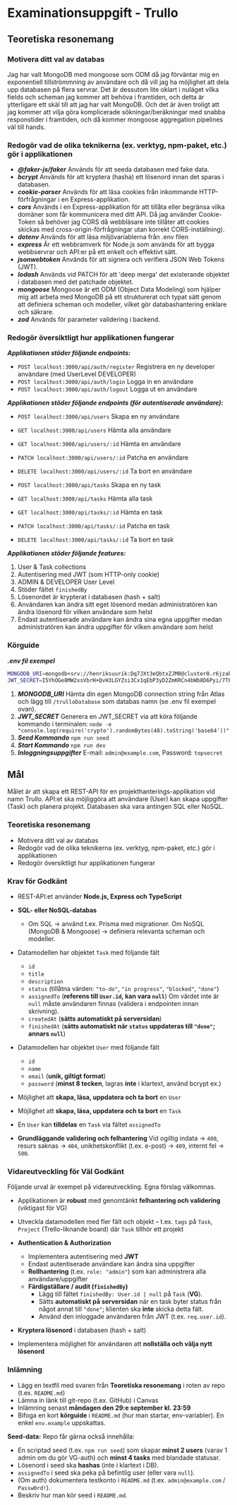 # Examinationsuppgift - Trullo

## Teoretiska resonemang

### Motivera ditt val av databas

Jag har valt MongoDB med mongoose som ODM då jag förväntar mig en exponentiell tillströmmning av användare 
och då vill jag ha möjlighet att dela upp databasen på flera servrar.
Det är dessutom lite oklart i nuläget vilka fields och scheman jag kommer att behöva i framtiden, och detta är ytterligare ett 
skäl till att jag har valt MongoDB.
Och det är även troligt att jag kommer att vilja göra komplicerade sökningar/beräkningar med snabba responstider 
i framtiden, och då kommer mongoose aggregation pipelines väl till hands.

### Redogör vad de olika teknikerna (ex. verktyg, npm-paket, etc.) gör i applikationen

- ***@faker-js/faker*** Används för att seeda databasen med fake data.
- ***bcrypt*** Används för att kryptera (hasha) ett lösenord innan det sparas i databasen.
- ***cookie-parser*** Används för att läsa cookies från inkommande HTTP-förfrågningar i en Express-applikation.
- ***cors*** Används i en Express-applikation för att tillåta eller begränsa vilka domäner som får kommunicera med ditt API. Då jag använder Cookie-Token så behöver jag CORS då webbläsare inte tillåter att cookies skickas med cross-origin-förfrågningar utan korrekt CORS-inställning).
- ***dotenv*** Används för att läsa miljövariablerna från .env filen
- ***express*** Är ett webbramverk för Node.js som används för att bygga webbservrar och API:er på ett enkelt och effektivt sätt.
- ***jsonwebtoken*** Används för att signera och verifiera JSON Web Tokens (JWT).
- ***lodash*** Används vid PATCH för att 'deep merga' det existerande objektet i databasen med det patchade objektet. 
- ***mongoose*** Mongoose är ett ODM (Object Data Modeling) som hjälper mig att arbeta med MongoDB på ett strukturerat och typat sätt genom att definiera scheman och modeller, vilket gör databashantering enklare och säkrare.
- ***zod*** Används för parameter validering i backend.

### Redogör översiktligt hur applikationen fungerar

***Applikationen stöder följande endpoints:***
- `POST localhost:3000/api/auth/register` Registrera en ny developer användare (med UserLevel DEVELOPER)
- `POST localhost:3000/api/auth/login` Logga in en användare
- `POST localhost:3000/api/auth/logout` Logga ut en användare

***Applikationen stöder följande endpoints (för autentiserade användare):***
- `POST localhost:3000/api/users` Skapa en ny användare
- `GET localhost:3000/api/users` Hämta alla användare
- `GET localhost:3000/api/users/:id` Hämta en användare
- `PATCH localhost:3000/api/users/:id` Patcha en användare
- `DELETE localhost:3000/api/users/:id` Ta bort en användare

- `POST localhost:3000/api/tasks` Skapa en ny task
- `GET localhost:3000/api/tasks` Hämta alla task
- `GET localhost:3000/api/tasks/:id` Hämta en task
- `PATCH localhost:3000/api/tasks/:id` Patcha en task
- `DELETE localhost:3000/api/tasks/:id` Ta bort en task

***Applikationen stöder följande features:***
1. User & Task collections
2. Autentisering med JWT (som HTTP-only cookie)
3. ADMIN & DEVELOPER User Level
4. Stöder fältet `finishedBy`
5. Lösenordet är krypterat i databasen (hash + salt)
6. Användaren kan ändra sitt eget lösenord medan administratören kan ändra lösenord för vilken användare som helst
7. Endast autentiserade användare kan ändra sina egna uppgifter medan administratören kan ändra uppgifter för vilken användare som helst

### Körguide 
***.env fil exempel***
```bash
MONGODB_URI=mongodb+srv://henriksuurik:Dq7JXt3eQbtxZJM0@cluster0.r6jzab0.mongodb.net/trulloDatabase?retryWrites=true&w=majority&appName=Cluster0
JWT_SECRET=I5YhOGe8MW2xsVbrH+QvH3LGYZsi3Cx1qEbP3yD2ZmKRCn4bWb8D6Pyi/7TFEL17
```

1. ***MONGODB_URI*** Hämta din egen MongoDB connection string från Atlas och lägg till `/trulloDatabase` som databas namn (se .env fil exempel ovan).
2. ***JWT_SECRET*** Generera en JWT_SECRET via att köra följande kommando i terminalen: `node -e "console.log(require('crypto').randomBytes(48).toString('base64'))"`
3. ***Seed Kommando*** `npm run seed`
4. ***Start Kommando*** `npm run dev`
5. ***Inloggningsuppgifter*** E-mail: `admin@example.com`, Password: `topsecret`

## Mål

Målet är att skapa ett REST-API för en projekthanterings-applikation vid namn Trullo. API\:et ska möjliggöra att användare (User) kan skapa uppgifter (Task) och planera projekt. Databasen ska vara antingen SQL eller NoSQL.

### Teoretiska resonemang

- Motivera ditt val av databas
- Redogör vad de olika teknikerna (ex. verktyg, npm-paket, etc.) gör i applikationen
- Redogör översiktligt hur applikationen fungerar

### Krav för Godkänt

- REST-API\:et använder **Node.js, Express och TypeScript**
- **SQL- eller NoSQL-databas**
  - Om SQL → använd t.ex. Prisma med migrationer. Om NoSQL (MongoDB & Mongoose) → definiera relevanta scheman och modeller.
- Datamodellen har objektet `Task` med följande fält

  - `id`
  - `title`
  - `description`
  - `status` (tillåtna värden: `"to-do"`, `"in progress"`, `"blocked"`, `"done"`)
  - `assignedTo` (**referens till `User.id`, kan vara `null`**)
    Om värdet inte är `null` måste användaren finnas (validera i endpointen innan skrivning).
  - `createdAt` (**sätts automatiskt på serversidan**)
  - `finishedAt` (**sätts automatiskt när `status` uppdateras till `"done"`; annars `null`**)

- Datamodellen har objektet `User` med följande fält

  - `id`
  - `name`
  - `email` (**unik, giltigt format**)
  - `password` (**minst 8 tecken**, lagras **inte** i klartext, använd bcrypt ex.)

- Möjlighet att **skapa, läsa, uppdatera och ta bort** en `User`
- Möjlighet att **skapa, läsa, uppdatera och ta bort** en `Task`
- En `User` kan **tilldelas** en `Task` via fältet `assignedTo`
- **Grundläggande validering och felhantering**
  Vid ogiltig indata → `400`, resurs saknas → `404`, unikhetskonflikt (t.ex. e-post) → `409`, internt fel → `500`.

### Vidareutveckling för Väl Godkänt

Följande urval är exempel på vidareutveckling. Egna förslag välkomnas.

- Applikationen är **robust** med genomtänkt **felhantering och validering** (viktigast för VG)
- Utveckla datamodellen med fler fält och objekt
  – t.ex. `tags` på `Task`, `Project` (Trello-liknande board) där `Task` tillhör ett projekt
- **Authentication & Authorization**

  - Implementera autentisering med **JWT**
  - Endast autentiserade användare kan ändra sina uppgifter
  - **Rollhantering** (t.ex. `role: "admin"`) som kan administrera alla användare/uppgifter
  - **Färdigställare / audit (`finishedBy`)**
    - Lägg till fältet `finishedBy: User.id | null` på `Task` (**VG**).
    - Sätts **automatiskt på serversidan** när en task byter status från något annat till `"done"`; klienten ska **inte** skicka detta fält.
    - Använd den inloggade användaren från JWT (t.ex. `req.user.id`).

- **Kryptera lösenord** i databasen (hash + salt)
- Implementera möjlighet för användaren att **nollställa och välja nytt lösenord**

### Inlämning

- Lägg en textfil med svaren från **Teoretiska resonemang** i roten av repo (t.ex. `README.md`)
- Lämna in länk till git-repo (t.ex. GitHub) i Canvas
- Inlämning senast **måndagen den 29\:e september kl. 23:59**
- Bifoga en kort **körguide** i `README.md` (hur man startar, env-variabler). En enkel `env.example` uppskattas.

**Seed-data:**
Repo får gärna också innehålla:

- En scriptad seed (t.ex. `npm run seed`) som skapar **minst 2 users** (varav 1 admin om du gör VG-auth) och **minst 4 tasks** med blandade statusar.
- Lösenord i seed ska **hashas** (inte i klartext i DB).
- `assignedTo` i seed ska peka på befintlig user (eller vara `null`).
- (Om auth) dokumentera testkonto i `README.md` (t.ex. `admin@example.com` / `Passw0rd!`).
- Beskriv hur man kör seed i `README.md`.
